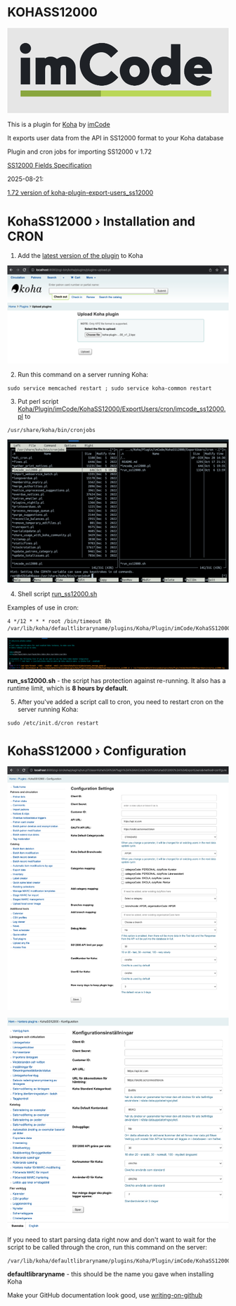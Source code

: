 # KOHASS12000

![imCode](Doc/logo_imcode.png)

This is a plugin for [Koha](https://github.com/Koha-Community/Koha) by [imCode](https://imcode.com)

It exports user data from the API in SS12000 format to your Koha database

Plugin and cron jobs for importing SS12000 v 1.72

[SS12000 Fields Specification](Doc/SS12000_Fields_Specification.md)

2025-08-21:

[1.72 version of koha-plugin-export-users_ss12000](https://github.com/imCodePartnerAB/KOHASS12000/releases/tag/v1.72)



# KohaSS12000 › Installation and CRON

1. Add the [latest version of the plugin](https://github.com/imCodePartnerAB/KOHASS12000/releases) to Koha

![to_Koha](Doc/KohaSS12000Install_0.png)

2. Run this command on a server running Koha:
```
sudo service memcached restart ; sudo service koha-common restart
```
3. Put perl script [Koha/Plugin/imCode/KohaSS12000/ExportUsers/cron/imcode_ss12000.pl](Koha/Plugin/imCode/KohaSS12000/ExportUsers/cron/imcode_ss12000.pl) to 
```
/usr/share/koha/bin/cronjobs
```
![imcode_ss12000.pl](Doc/KohaSS12000Install_1.png)

4. Shell script [run_ss12000.sh](Koha/Plugin/imCode/KohaSS12000/ExportUsers/cron/run_ss12000.sh)

Examples of use in cron:
```
4 */12 * * * root /bin/timeout 8h /var/lib/koha/defaultlibraryname/plugins/Koha/Plugin/imCode/KohaSS12000/ExportUsers/cron/run_ss12000.sh 
```
![imcode_ss12000.pl](Doc/KohaSS12000Install_2.png)

**run_ss12000.sh** - the script has protection against re-running. It also has a runtime limit, which is **8 hours by default**.

5. After you've added a script call to cron, you need to restart cron on the server running Koha:
```
sudo /etc/init.d/cron restart
```

# KohaSS12000 › Configuration
![Configuration](Doc/KohaSS12000Configuration.png)

![Configuration](Doc/KohaSS12000Configuration_sv.png)

If you need to start parsing data right now and don't want to wait for the script to be called through the cron, run this command on the server:
```
/var/lib/koha/defaultlibraryname/plugins/Koha/Plugin/imCode/KohaSS12000/ExportUsers/cron/run_ss12000.sh 
```

**defaultlibraryname** - this should be the name you gave when installing Koha


Make your GitHub documentation look good, use [writing-on-github](https://docs.github.com/en/get-started/writing-on-github/getting-started-with-writing-and-formatting-on-github/basic-writing-and-formatting-syntax)
